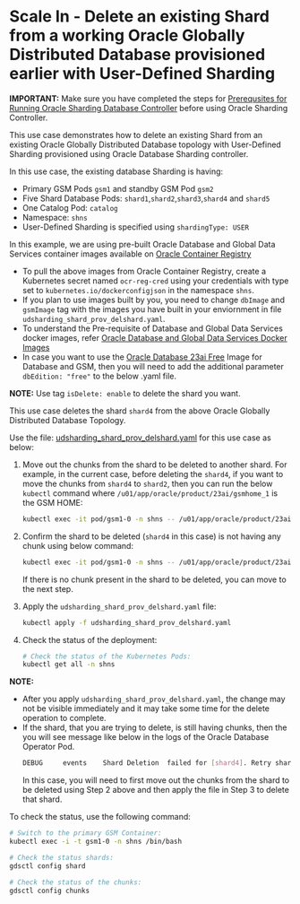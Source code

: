# Scale In - Delete an existing Shard from a working Oracle Globally Distributed Database provisioned earlier with User-Defined Sharding

**IMPORTANT:** Make sure you have completed the steps for [Prerequsites for Running Oracle Sharding Database Controller](../../README.md#prerequsites-for-running-oracle-sharding-database-controller) before using Oracle Sharding Controller.

This use case demonstrates how to delete an existing Shard from an existing Oracle Globally Distributed Database topology with User-Defined Sharding provisioned using Oracle Database Sharding controller.

In this use case, the existing database Sharding is having:

* Primary GSM Pods `gsm1` and standby GSM Pod `gsm2`
* Five Shard Database Pods: `shard1`,`shard2`,`shard3`,`shard4` and `shard5`
* One Catalog Pod: `catalog`
* Namespace: `shns`
* User-Defined Sharding is specified using `shardingType: USER`

In this example, we are using pre-built Oracle Database and Global Data Services container images available on [Oracle Container Registry](https://container-registry.oracle.com/)
  * To pull the above images from Oracle Container Registry, create a Kubernetes secret named `ocr-reg-cred` using your credentials with type set to `kubernetes.io/dockerconfigjson` in the namespace `shns`.
  * If you plan to use images built by you, you need to change `dbImage` and `gsmImage` tag with the images you have built in your enviornment in file `udsharding_shard_prov_delshard.yaml`.
  * To understand the Pre-requisite of Database and Global Data Services docker images, refer [Oracle Database and Global Data Services Docker Images](../../README.md#3-oracle-database-and-global-data-services-docker-images)
  * In case you want to use the [Oracle Database 23ai Free](https://www.oracle.com/database/free/get-started/) Image for Database and GSM, then you will need to add the additional parameter `dbEdition: "free"` to the below .yaml file.

**NOTE:** Use tag `isDelete: enable` to delete the shard you want.

This use case deletes the shard `shard4` from the above Oracle Globally Distributed Database Topology.

Use the file: [udsharding_shard_prov_delshard.yaml](./udsharding_shard_prov_delshard.yaml) for this use case as below:

1. Move out the chunks from the shard to be deleted to another shard. For example, in the current case, before deleting the `shard4`, if you want to move the chunks from `shard4` to `shard2`, then you can run the below `kubectl` command where `/u01/app/oracle/product/23ai/gsmhome_1` is the GSM HOME:
    ```sh
    kubectl exec -it pod/gsm1-0 -n shns -- /u01/app/oracle/product/23ai/gsmhome_1/bin/gdsctl "move chunk -chunk all -source shard4_shard4pdb -target shard2_shard2pdb"
    ```
2. Confirm the shard to be deleted (`shard4` in this case) is not having any chunk using below command:
    ```sh
    kubectl exec -it pod/gsm1-0 -n shns -- /u01/app/oracle/product/23ai/gsmhome_1/bin/gdsctl "config chunks"
    ```
    If there is no chunk present in the shard to be deleted, you can move to the next step.

3. Apply the `udsharding_shard_prov_delshard.yaml` file:
    ```sh
    kubectl apply -f udsharding_shard_prov_delshard.yaml
    ```
4. Check the status of the deployment:
    ```sh
    # Check the status of the Kubernetes Pods:
    kubectl get all -n shns
    ```

**NOTE:** 
- After you apply `udsharding_shard_prov_delshard.yaml`, the change may not be visible immediately and it may take some time for the delete operation to complete.
- If the shard, that you are trying to delete, is still having chunks, then the you will see message like below in the logs of the Oracle Database Operator Pod.
    ```sh
    DEBUG     events    Shard Deletion  failed for [shard4]. Retry shard deletion after manually moving the chunks. Requeuing
    ```
  In this case, you will need to first move out the chunks from the shard to be deleted using Step 2 above and then apply the file in Step 3 to delete that shard.

To check the status, use the following command:
  ```sh
  # Switch to the primary GSM Container:
  kubectl exec -i -t gsm1-0 -n shns /bin/bash

  # Check the status shards:
  gdsctl config shard

  # Check the status of the chunks:
  gdsctl config chunks
  ```
